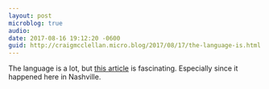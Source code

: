 ```yaml
---
layout: post
microblog: true
audio: 
date: 2017-08-16 19:12:20 -0600
guid: http://craigmcclellan.micro.blog/2017/08/17/the-language-is.html
---
```

The language is a lot, but [this article](http://deadspin.com/the-fallout-from-sportswritings-filthiest-fuck-up-1797691830) is fascinating. Especially since it happened here in Nashville.
